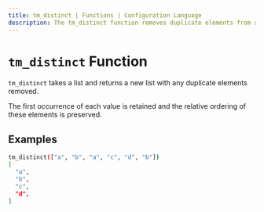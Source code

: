 ```yaml
---
title: tm_distinct | Functions | Configuration Language
description: The tm_distinct function removes duplicate elements from a list.
---
```


# `tm_distinct` Function

`tm_distinct` takes a list and returns a new list with any duplicate elements
removed.

The first occurrence of each value is retained and the relative ordering of
these elements is preserved.

## Examples

```sh
tm_distinct(["a", "b", "a", "c", "d", "b"])
[
  "a",
  "b",
  "c",
  "d",
]
```

